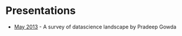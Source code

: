 Presentations
=============


* [May 2013](may-2013) - A survey of datascience landscape by Pradeep Gowda
